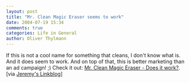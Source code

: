 ```yaml
---
layout: post
title: "Mr. Clean Magic Eraser seems to work"
date: 2004-07-19 15:34
comments: true
categories: Life in General
author: Oliver Thylmann
---
```



If this is not a cool name for something that cleans, I don't know what is. And it does seem to work. And on top of that, this is better marketing than an ad campaign! ;) Check it out: [Mr. Clean Magic Eraser - Does it work?](http://cruftbox.com/blog/archives/000988.html). [via [Jeremy's Linkblog](http://jeremy.zawodny.com/linkblog/)] 


